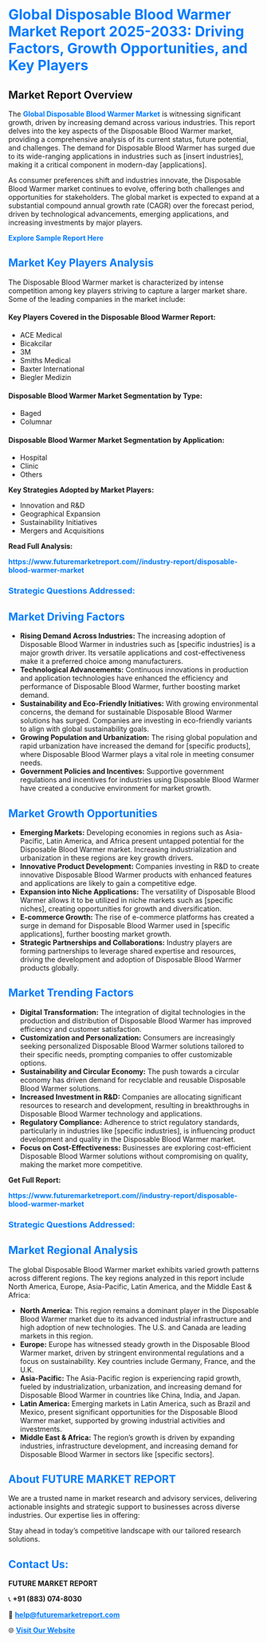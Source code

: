 <h1 style="color: #007BFF;">Global Disposable Blood Warmer Market Report 2025-2033: Driving Factors, Growth Opportunities, and Key Players</h1>

<section id="overview">
<h2>Market Report Overview</h2>
<p>The <a href="https://www.futuremarketreport.com//industry-report/disposable-blood-warmer-market" style="color: #007BFF; text-decoration: none;"><strong>Global Disposable Blood Warmer Market</strong></a> is witnessing significant growth, driven by increasing demand across various industries. This report delves into the key aspects of the Disposable Blood Warmer market, providing a comprehensive analysis of its current status, future potential, and challenges. The demand for Disposable Blood Warmer has surged due to its wide-ranging applications in industries such as [insert industries], making it a critical component in modern-day [applications].</p>
<p>As consumer preferences shift and industries innovate, the Disposable Blood Warmer market continues to evolve, offering both challenges and opportunities for stakeholders. The global market is expected to expand at a substantial compound annual growth rate (CAGR) over the forecast period, driven by technological advancements, emerging applications, and increasing investments by major players.</p>
</section>

<section id="overview">
<p><a href="https://www.futuremarketreport.com//request-sample/reportId=52668" style="color: #007BFF; text-decoration: none;"><strong>Explore Sample Report Here</strong></a></p>
</section>

<section id="key-players">
<h2 style="color: #007BFF;">Market Key Players Analysis</h2>
<p>The Disposable Blood Warmer market is characterized by intense competition among key players striving to capture a larger market share. Some of the leading companies in the market include:</p>
<h4>Key Players Covered in the Disposable Blood Warmer Report:</h4>
<ul><li>ACE Medical</li><li>Bicakcilar</li><li>3M</li><li>Smiths Medical</li><li>Baxter International</li><li>Biegler Medizin</li></ul>
<h4>Disposable Blood Warmer Market Segmentation by Type:</h4>
<ul><li>Baged</li><li>Columnar</li></ul>

<h4>Disposable Blood Warmer Market Segmentation by Application:</h4>
<ul><li>Hospital</li><li>Clinic</li><li>Others</li></ul>
<p><strong>Key Strategies Adopted by Market Players:</strong></p>
<ul>
<li>Innovation and R&D</li>
<li>Geographical Expansion</li>
<li>Sustainability Initiatives</li>
<li>Mergers and Acquisitions</li>
</ul>
</section>

<section>
<p><strong>Read Full Analysis: </strong></p><a href="https://www.futuremarketreport.com//industry-report/disposable-blood-warmer-market" style="color: #007BFF; text-decoration: none;"><strong>https://www.futuremarketreport.com//industry-report/disposable-blood-warmer-market</strong></a>
<h3 style="color: #007BFF;">Strategic Questions Addressed:</h3>
</section>

<section id="driving-factors">
<h2 style="color: #007BFF;">Market Driving Factors</h2>
<ul>
<li><strong>Rising Demand Across Industries:</strong> The increasing adoption of Disposable Blood Warmer in industries such as [specific industries] is a major growth driver. Its versatile applications and cost-effectiveness make it a preferred choice among manufacturers.</li>
<li><strong>Technological Advancements:</strong> Continuous innovations in production and application technologies have enhanced the efficiency and performance of Disposable Blood Warmer, further boosting market demand.</li>
<li><strong>Sustainability and Eco-Friendly Initiatives:</strong> With growing environmental concerns, the demand for sustainable Disposable Blood Warmer solutions has surged. Companies are investing in eco-friendly variants to align with global sustainability goals.</li>
<li><strong>Growing Population and Urbanization:</strong> The rising global population and rapid urbanization have increased the demand for [specific products], where Disposable Blood Warmer plays a vital role in meeting consumer needs.</li>
<li><strong>Government Policies and Incentives:</strong> Supportive government regulations and incentives for industries using Disposable Blood Warmer have created a conducive environment for market growth.</li>
</ul>
</section>

<section id="growth-opportunities">
<h2 style="color: #007BFF;">Market Growth Opportunities</h2>
<ul>
<li><strong>Emerging Markets:</strong> Developing economies in regions such as Asia-Pacific, Latin America, and Africa present untapped potential for the Disposable Blood Warmer market. Increasing industrialization and urbanization in these regions are key growth drivers.</li>
<li><strong>Innovative Product Development:</strong> Companies investing in R&D to create innovative Disposable Blood Warmer products with enhanced features and applications are likely to gain a competitive edge.</li>
<li><strong>Expansion into Niche Applications:</strong> The versatility of Disposable Blood Warmer allows it to be utilized in niche markets such as [specific niches], creating opportunities for growth and diversification.</li>
<li><strong>E-commerce Growth:</strong> The rise of e-commerce platforms has created a surge in demand for Disposable Blood Warmer used in [specific applications], further boosting market growth.</li>
<li><strong>Strategic Partnerships and Collaborations:</strong> Industry players are forming partnerships to leverage shared expertise and resources, driving the development and adoption of Disposable Blood Warmer products globally.</li>
</ul>
</section>

<section id="trending-factors">
<h2 style="color: #007BFF;">Market Trending Factors</h2>
<ul>
<li><strong>Digital Transformation:</strong> The integration of digital technologies in the production and distribution of Disposable Blood Warmer has improved efficiency and customer satisfaction.</li>
<li><strong>Customization and Personalization:</strong> Consumers are increasingly seeking personalized Disposable Blood Warmer solutions tailored to their specific needs, prompting companies to offer customizable options.</li>
<li><strong>Sustainability and Circular Economy:</strong> The push towards a circular economy has driven demand for recyclable and reusable Disposable Blood Warmer solutions.</li>
<li><strong>Increased Investment in R&D:</strong> Companies are allocating significant resources to research and development, resulting in breakthroughs in Disposable Blood Warmer technology and applications.</li>
<li><strong>Regulatory Compliance:</strong> Adherence to strict regulatory standards, particularly in industries like [specific industries], is influencing product development and quality in the Disposable Blood Warmer market.</li>
<li><strong>Focus on Cost-Effectiveness:</strong> Businesses are exploring cost-efficient Disposable Blood Warmer solutions without compromising on quality, making the market more competitive.</li>
</ul>
</section>

<section>
<p><strong>Get Full Report: </strong></p><a href="https://www.futuremarketreport.com//industry-report/disposable-blood-warmer-market" style="color: #007BFF; text-decoration: none;"><strong>https://www.futuremarketreport.com//industry-report/disposable-blood-warmer-market</strong></a>
<h3 style="color: #007BFF;">Strategic Questions Addressed:</h3>
</section>


<section id="regional-analysis">
<h2 style="color: #007BFF;">Market Regional Analysis</h2>
<p>The global Disposable Blood Warmer market exhibits varied growth patterns across different regions. The key regions analyzed in this report include North America, Europe, Asia-Pacific, Latin America, and the Middle East & Africa:</p>
<ul>
<li><strong>North America:</strong> This region remains a dominant player in the Disposable Blood Warmer market due to its advanced industrial infrastructure and high adoption of new technologies. The U.S. and Canada are leading markets in this region.</li>
<li><strong>Europe:</strong> Europe has witnessed steady growth in the Disposable Blood Warmer market, driven by stringent environmental regulations and a focus on sustainability. Key countries include Germany, France, and the U.K.</li>
<li><strong>Asia-Pacific:</strong> The Asia-Pacific region is experiencing rapid growth, fueled by industrialization, urbanization, and increasing demand for Disposable Blood Warmer in countries like China, India, and Japan.</li>
<li><strong>Latin America:</strong> Emerging markets in Latin America, such as Brazil and Mexico, present significant opportunities for the Disposable Blood Warmer market, supported by growing industrial activities and investments.</li>
<li><strong>Middle East & Africa:</strong> The region’s growth is driven by expanding industries, infrastructure development, and increasing demand for Disposable Blood Warmer in sectors like [specific sectors].</li>
</ul>
</section>

<footer>
<h2 style="color: #007BFF;">About FUTURE MARKET REPORT</h2>
<p>We are a trusted name in market research and advisory services, delivering actionable insights and strategic support to businesses across diverse industries. Our expertise lies in offering:</p>

<p>Stay ahead in today’s competitive landscape with our tailored research solutions.</p>

<h2 style="color: #007BFF;">Contact Us:</h2>
<p><strong>FUTURE MARKET REPORT</strong></p>
<p>📞 <strong>+91 (883) 074-8030</strong></p>
<p>📧 <strong><a href="mailto:help@futuremarketreport.com" style="color: #007BFF;">help@futuremarketreport.com</a></strong></p>
<p>🌐 <strong><a href="https://www.futuremarketreport.com/" style="color: #007BFF;">Visit Our Website</a></strong></p>
</footer>